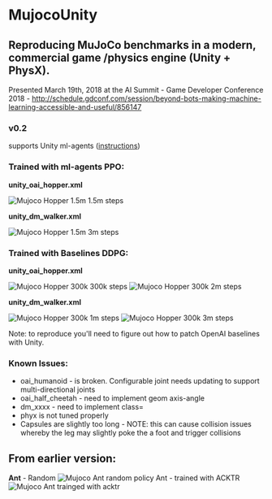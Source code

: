 # MujocoUnity

## Reproducing MuJoCo benchmarks in a modern, commercial game /physics engine (Unity + PhysX).

Presented March 19th, 2018 at the AI Summit - Game Developer Conference 2018 - http://schedule.gdconf.com/session/beyond-bots-making-machine-learning-accessible-and-useful/856147

### v0.2 
supports Unity ml-agents ([instructions](Docs/ml_agents.md))

### Trained with ml-agents PPO:

**unity_oai_hopper.xml** 

![Mujoco Hopper 1.5m](Docs/Images/hopper_1.5m_ml_agents_ppo.gif) 1.5m steps 

**unity_dm_walker.xml** 

![Mujoco Hopper 1.5m](Docs/Images/walker_3m_ml_agents_ppo.gif) 3m steps 


### Trained with Baselines DDPG:

**unity_oai_hopper.xml** 

![Mujoco Hopper 300k](https://github.com/Sohojoe/MujocoUnity/blob/master/Docs/Images/hopper_300k.gif) 300k steps ![Mujoco Hopper 300k](https://github.com/Sohojoe/MujocoUnity/blob/master/Docs/Images/hopper_2m.gif) 2m steps 

**unity_dm_walker.xml** 

![Mujoco Hopper 300k](https://github.com/Sohojoe/MujocoUnity/blob/master/Docs/Images/dm_walker_1m.gif) 1m steps ![Mujoco Hopper 300k](https://github.com/Sohojoe/MujocoUnity/blob/master/Docs/Images/dm_walker_3m.gif) 3m steps 


Note: to reproduce you'll need to figure out how to patch OpenAI baselines with Unity. 

### Known Issues:

* oai_humanoid -  is broken. Configurable joint needs updating to support multi-directional joints
* oai_half_cheetah - need to implement geom axis-angle
* dm_xxxx - need to implement class=
* phyx is not tuned properly
* Capsules are slightly too long - NOTE: this can cause collision issues whereby the leg may slightly poke the a foot and trigger collisions


## From earlier version:


**Ant** - Random ![Mujoco Ant random policy](https://github.com/Sohojoe/MujocoUnity/blob/master/Docs/Images/ant-random.gif) Ant - trained with ACKTR ![Mujoco Ant trainged with acktr](https://github.com/Sohojoe/MujocoUnity/blob/master/Docs/Images/ant-acktor.gif)


